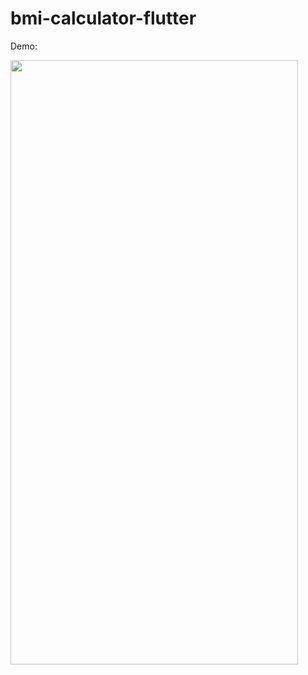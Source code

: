 # bmi-calculator-flutter

Demo:
<p><img src="https://github.com/1udaypatil1/bmi-calculator-flutter/blob/master/Demo.gif" width="460" height="967">
